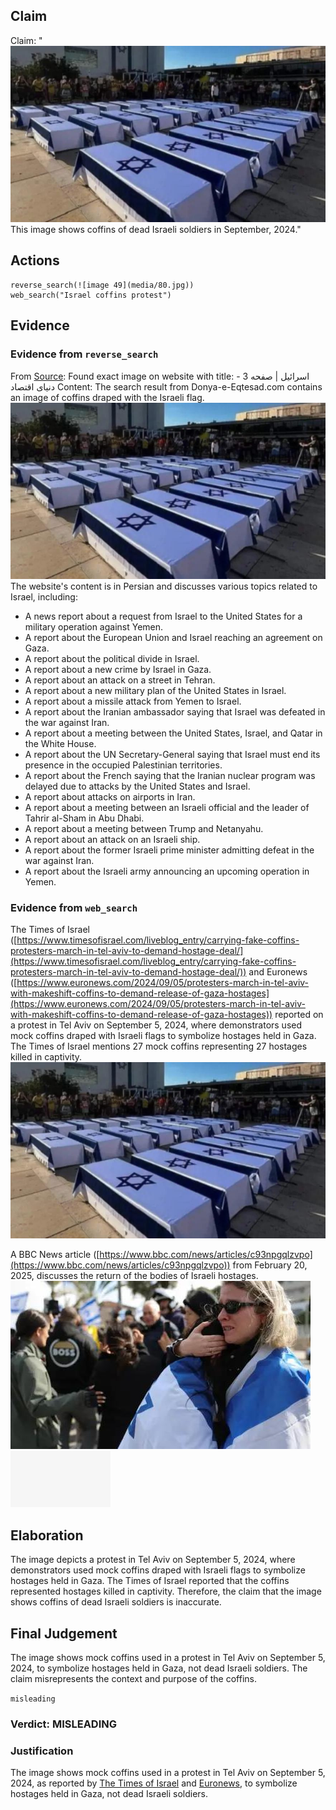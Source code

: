 ## Claim
Claim: "![image 49](media/80.jpg) This image shows coffins of dead Israeli soldiers in September, 2024."

## Actions
```
reverse_search(![image 49](media/80.jpg))
web_search("Israel coffins protest")
```

## Evidence
### Evidence from `reverse_search`
From [Source](https://donya-e-eqtesad.com/tags/%D8%A7%D8%B3%D8%B1%D8%A7%D8%A6%DB%8C%D9%84/?page=3): Found exact image on website with title: اسرائیل | صفحه 3 - دنیای اقتصاد
Content: The search result from Donya-e-Eqtesad.com contains an image of coffins draped with the Israeli flag. ![image 49](media/80.jpg) The website's content is in Persian and discusses various topics related to Israel, including:
*   A news report about a request from Israel to the United States for a military operation against Yemen.
*   A report about the European Union and Israel reaching an agreement on Gaza.
*   A report about the political divide in Israel.
*   A report about a new crime by Israel in Gaza.
*   A report about an attack on a street in Tehran.
*   A report about a new military plan of the United States in Israel.
*   A report about a missile attack from Yemen to Israel.
*   A report about the Iranian ambassador saying that Israel was defeated in the war against Iran.
*   A report about a meeting between the United States, Israel, and Qatar in the White House.
*   A report about the UN Secretary-General saying that Israel must end its presence in the occupied Palestinian territories.
*   A report about the French saying that the Iranian nuclear program was delayed due to attacks by the United States and Israel.
*   A report about attacks on airports in Iran.
*   A report about a meeting between an Israeli official and the leader of Tahrir al-Sham in Abu Dhabi.
*   A report about a meeting between Trump and Netanyahu.
*   A report about an attack on an Israeli ship.
*   A report about the former Israeli prime minister admitting defeat in the war against Iran.
*   A report about the Israeli army announcing an upcoming operation in Yemen.


### Evidence from `web_search`
The Times of Israel ([https://www.timesofisrael.com/liveblog_entry/carrying-fake-coffins-protesters-march-in-tel-aviv-to-demand-hostage-deal/](https://www.timesofisrael.com/liveblog_entry/carrying-fake-coffins-protesters-march-in-tel-aviv-to-demand-hostage-deal/)) and Euronews ([https://www.euronews.com/2024/09/05/protesters-march-in-tel-aviv-with-makeshift-coffins-to-demand-release-of-gaza-hostages](https://www.euronews.com/2024/09/05/protesters-march-in-tel-aviv-with-makeshift-coffins-to-demand-release-of-gaza-hostages)) reported on a protest in Tel Aviv on September 5, 2024, where demonstrators used mock coffins draped with Israeli flags to symbolize hostages held in Gaza. The Times of Israel mentions 27 mock coffins representing 27 hostages killed in captivity. ![image 49](media/80.jpg)

A BBC News article ([https://www.bbc.com/news/articles/c93npgqlzvpo](https://www.bbc.com/news/articles/c93npgqlzvpo)) from February 20, 2025, discusses the return of the bodies of Israeli hostages. ![image 2228](media/2025-07-20_11-04-1753009451-365528.jpg) ![image 2227](media/2025-07-20_11-04-1753009451-090791.jpg)


## Elaboration
The image depicts a protest in Tel Aviv on September 5, 2024, where demonstrators used mock coffins draped with Israeli flags to symbolize hostages held in Gaza. The Times of Israel reported that the coffins represented hostages killed in captivity. Therefore, the claim that the image shows coffins of dead Israeli soldiers is inaccurate.


## Final Judgement
The image shows mock coffins used in a protest in Tel Aviv on September 5, 2024, to symbolize hostages held in Gaza, not dead Israeli soldiers. The claim misrepresents the context and purpose of the coffins.

`misleading`

### Verdict: MISLEADING

### Justification
The image shows mock coffins used in a protest in Tel Aviv on September 5, 2024, as reported by [The Times of Israel](https://www.timesofisrael.com/liveblog_entry/carrying-fake-coffins-protesters-march-in-tel-aviv-to-demand-hostage-deal/) and [Euronews](https://www.euronews.com/2024/09/05/protesters-march-in-tel-aviv-with-makeshift-coffins-to-demand-release-of-gaza-hostages), to symbolize hostages held in Gaza, not dead Israeli soldiers.
